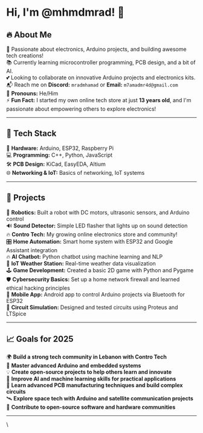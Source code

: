 # Hi, I'm @mhmdmrad! 👋

## 🔥 About Me

🔧 Passionate about electronics, Arduino projects, and building awesome tech creations!  
📚 Currently learning microcontroller programming, PCB design, and a bit of AI.  
💕 Looking to collaborate on innovative Arduino projects and electronics kits.  
📬 Reach me on **Discord:** `mradmhamad` or **Email:** `m7amadmr4d@gmail.com`  
🙂 **Pronouns:** He/Him  
⚡ **Fun Fact:** I started my own online tech store at just **13 years old**, and I'm passionate about empowering others to explore electronics!  

---

## 🌟 Tech Stack

🔌 **Hardware:** Arduino, ESP32, Raspberry Pi  
💻 **Programming:** C++, Python, JavaScript  
🛠️ **PCB Design:** KiCad, EasyEDA, Altium  
🌐 **Networking & IoT:** Basics of networking, IoT systems  

---

## 🚀 Projects

🤖 **Robotics:** Built a robot with DC motors, ultrasonic sensors, and Arduino control  
🔊 **Sound Detector:** Simple LED flasher that lights up on sound detection  
🔥 **Contro Tech:** My growing online electronics store and community!  
🎛️ **Home Automation:** Smart home system with ESP32 and Google Assistant integration  
🔥 **AI Chatbot:** Python chatbot using machine learning and NLP  
📡 **IoT Weather Station:** Real-time weather data visualization  
🕹️ **Game Development:** Created a basic 2D game with Python and Pygame  
🛡️ **Cybersecurity Basics:** Set up a home network firewall and learned ethical hacking principles  
📲 **Mobile App:** Android app to control Arduino projects via Bluetooth for ESP32  
🧪 **Circuit Simulation:** Designed and tested circuits using Proteus and LTSpice  

---

## 📈 Goals for 2025

🌍 **Build a strong tech community in Lebanon with Contro Tech**  
🧠 **Master advanced Arduino and embedded systems**  
💡 **Create open-source projects to help others learn and innovate**  
🤖 **Improve AI and machine learning skills for practical applications**  
🚀 **Learn advanced PCB manufacturing techniques and build complex circuits**  
🛰️ **Explore space tech with Arduino and satellite communication projects**  
🔗 **Contribute to open-source software and hardware communities**  

---
\
